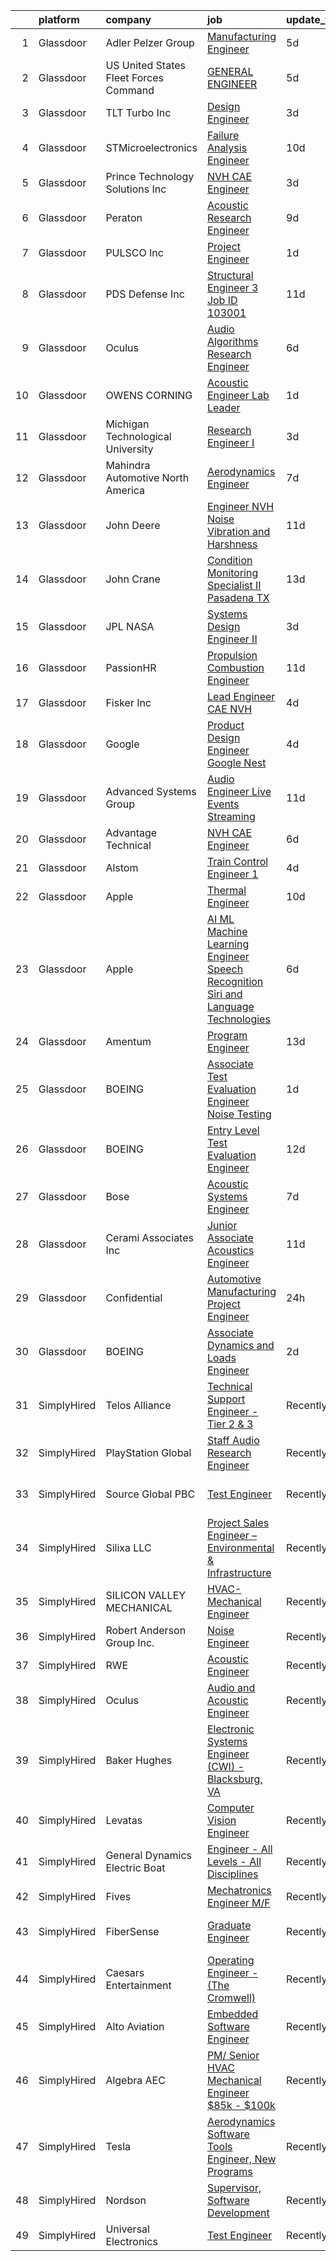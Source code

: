 

|    | platform    | company                               | job                                                                                                                                                                                                                                                                                                                                                                                                                                                                                                                                                                                                                                                                                                                                                                                                                                                                                                                                                                                                                                                                                                                                                                                                                                                                                                                                                                                                                                                                                                                            | update_time   | location              |
|---:|:------------|:--------------------------------------|:-------------------------------------------------------------------------------------------------------------------------------------------------------------------------------------------------------------------------------------------------------------------------------------------------------------------------------------------------------------------------------------------------------------------------------------------------------------------------------------------------------------------------------------------------------------------------------------------------------------------------------------------------------------------------------------------------------------------------------------------------------------------------------------------------------------------------------------------------------------------------------------------------------------------------------------------------------------------------------------------------------------------------------------------------------------------------------------------------------------------------------------------------------------------------------------------------------------------------------------------------------------------------------------------------------------------------------------------------------------------------------------------------------------------------------------------------------------------------------------------------------------------------------|:--------------|:----------------------|
|  1 | Glassdoor   | Adler Pelzer Group                    | [Manufacturing Engineer](https://www.glassdoor.com/partner/jobListing.htm?pos=102&ao=1110586&s=58&guid=0000018118e9c62ea25eca1155d28511&src=GD_JOB_AD&t=SR&vt=w&cs=1_736d4bd0&cb=1653980383117&jobListingId=1007893480628&cpc=870769263AED881C&jrtk=3-0-1g4cejhinq6fr801-1g4cejhj638pd000-8c8691396981b3f6--6NYlbfkN0BpyA4is1FhKZ9A56kJdoALN6bYc9rpJgFIR_sPts5gNrK9CyEXEnl3UpR6wqFm-tclwM79xoSaN06KydSah9DVWiJd9gIabMLOj7IRRIYiQxC2OSCDRfSOXngffVNXD32wAGwhyXJXKNliw8vLovCY6NUT0fuftN_zWgTe7bzJIaocqPXPY-Wq-Xgf8O1-2QGT5JQfBvxlUdI3Gl-Y0e46hxkNK5WaM1icwUGgmSQxkS4Q3pUsxMFXgo52aE37RQIi2Hy19JDIrmoVnMSEw5brCTp00Aj5DgDFXEX17c8vEIHEHqpJxirYUWBq9oZ96HfWoksQIoVFswE4qcpdecL-Rw1cZb4gGP7CtEXPCPfOmC3O8O6_mwcp4ZDvRGvIb9lk9KWxTNUQRCz4IV6dZ2t77YB7BY6nR2bKNV74ZNXs5rnw6-dYu3vAopTiWym5IIqxQ0_nx3OoAN_AB4HaVjqEzO1tShGWLqRFiRwCiO2_qF5TVIGRu4yRbCkKW4Z4ltEijmayPLkFL3-iGNNDGCpcyVa0nh5Eh5O-6szC_FnyuOsSB9NxvK7ubjkeU-HgzcCUAJiQTJwBfACE1DlJUbuLCODuL1cE8wM8XM5Y3y56ashbMnikWdrB8LjlQEb04_pD9_fx1ZUo0SrS1ILRlsBcc9ZvW9LxqD-_jnabCQ27H06dl09N90fbQLY4LLcV0mCjdd9VVzyQ5Aduga2XIcxE6XQbWfxz5bxQZBfGrXL38w%3D%3D)                                                                                                                                                                                                                                                                                                                                                                                                                       | 5d            | Athens, TN            |
|  2 | Glassdoor   | US United States Fleet Forces Command | [GENERAL ENGINEER](https://www.glassdoor.com/partner/jobListing.htm?pos=126&ao=1136043&s=58&guid=0000018118e9c62ea25eca1155d28511&src=GD_JOB_AD&t=SR&vt=w&cs=1_a70b175b&cb=1653980383122&jobListingId=1007893627461&jrtk=3-0-1g4cejhinq6fr801-1g4cejhj638pd000-baf99374b7c6e700-)                                                                                                                                                                                                                                                                                                                                                                                                                                                                                                                                                                                                                                                                                                                                                                                                                                                                                                                                                                                                                                                                                                                                                                                                                                              | 5d            | National, MD          |
|  3 | Glassdoor   | TLT Turbo Inc                         | [Design Engineer](https://www.glassdoor.com/partner/jobListing.htm?pos=105&ao=1110586&s=58&guid=0000018118e9c62ea25eca1155d28511&src=GD_JOB_AD&t=SR&vt=w&ea=1&cs=1_fb6a426c&cb=1653980383118&jobListingId=1007898036424&cpc=40021B6B9FB64F38&jrtk=3-0-1g4cejhinq6fr801-1g4cejhj638pd000-8ef802f9058876bb--6NYlbfkN0DMkohtqlj7VpGiycL9PJ51joRSooVQ8u3vz_SxadXVnBZcKOwqKsHQtiI-ki0vC-4jJKlsASzNCqzWTiZkmCGKksmlBVIj_epR7O3Dqbk2pMxXbCQCrx2nP9S6i7qMeYoDkM9B7Ul1u9joIQ_Q80iVMvQulN9FBi0uC6W97TbyEikO9wDfGvCCXHOWJTZDzfqUIxYAZfL_Jn7_dLx28kBlJeFAq3DunvoHa7dhJp9AqHvlc3RLI8ck23el0U89SDjui84OOb2XicebvDq4BPhdaPiGFgHeNDk4ZB38uK2hj-UjuETib8EdhdAuq5jNTnMtDxn-jjKGR88Vk_wAjkx_7djKEN-MQLq9hgF6nYICViPEWgMgJLbNHiF4uQmN0TKAAmapiJmiO3fpzv0Euy5favX5qq_ENnLzVDjq0UWUhZVgqxbB9o0Fv5sa4WAEbjGcBsjkdJhSSI7x82i7jhWEC4Bju7PLjOe18TXVyvEKZ2GoyKxop9Qg6Y-adQVmSWU%3D)                                                                                                                                                                                                                                                                                                                                                                                                                                                                                                                                                                                                                                                                       | 3d            | Akron, OH             |
|  4 | Glassdoor   | STMicroelectronics                    | [Failure Analysis Engineer](https://www.glassdoor.com/partner/jobListing.htm?pos=123&ao=1136043&s=58&guid=0000018118e9c62ea25eca1155d28511&src=GD_JOB_AD&t=SR&vt=w&cs=1_9f153e1b&cb=1653980383121&jobListingId=1007880391086&jrtk=3-0-1g4cejhinq6fr801-1g4cejhj638pd000-28cc68b00bac9f91-)                                                                                                                                                                                                                                                                                                                                                                                                                                                                                                                                                                                                                                                                                                                                                                                                                                                                                                                                                                                                                                                                                                                                                                                                                                     | 10d           | Coppell, TX           |
|  5 | Glassdoor   | Prince Technology Solutions Inc       | [NVH CAE Engineer](https://www.glassdoor.com/partner/jobListing.htm?pos=120&ao=1136043&s=58&guid=0000018118e9c62ea25eca1155d28511&src=GD_JOB_AD&t=SR&vt=w&ea=1&cs=1_ae5da711&cb=1653980383121&jobListingId=1007897777621&jrtk=3-0-1g4cejhinq6fr801-1g4cejhj638pd000-4d75e9956f640786-)                                                                                                                                                                                                                                                                                                                                                                                                                                                                                                                                                                                                                                                                                                                                                                                                                                                                                                                                                                                                                                                                                                                                                                                                                                         | 3d            | Saginaw, MI           |
|  6 | Glassdoor   | Peraton                               | [Acoustic Research Engineer](https://www.glassdoor.com/partner/jobListing.htm?pos=101&ao=1110586&s=58&guid=0000018118e9c62ea25eca1155d28511&src=GD_JOB_AD&t=SR&vt=w&cs=1_ccd8ceff&cb=1653980383117&jobListingId=1007881751566&cpc=D99DB9A39DE67464&jrtk=3-0-1g4cejhinq6fr801-1g4cejhj638pd000-93640ea085761e70--6NYlbfkN0Cx7R8OmodZU4Ze4hnUhR0Myw3_voyDLMHXumN7ynSuTrXceT3foN28OOGtcbbQ_76zhqZyhYa7pEo0kT6JqjNGp6JbtTZaTLKCZwEZBTZGKWDdcNR5l-5PjngxXsxD8sh-oB1L3-fgx6lyvxyTPj_jdTdz-0hS-KZWQFmb0luZhDDk_Ug42qWgCwhdYMhyqRgUQ-RNtWEVk-BVXrnVGqxkWzHg88VpwO7yh9FabJqgStyf09IKQude6w55ueYhf_amF1G9nQ1i914BY2Gju2BlOcBwW736sR5X0kis-i730Qw0lPcbNLXB-qvS0qCUmNIaSu4qTQcE-C_9FXx9QtfveaOLNJ5lQ2s1x8qir1gMUUiP09LFH87Swo9awdP6fj2niJWp1f-7EQbmA0fP8D8nV-R_EzPxVIqgsbfsRaC_95Y1O8h6riHkG3RnJCZHD_eqhKGDSa7fjAwo3tTz_KqocH9BAV8PijO-byZDPhWjwgb-AvEsdNV5BV8eKgNmqDY_Krv3Y6tgLvfpCpsH9q5TThmqv6FBnTWIA8o0YJFIBBRXPLn0m881m0_qk9NcSQDa9nnvL11eRh066KmtGGs_XHEIOaaZGw7ZBnNMcEDaKR7sqzCvlVQXyB260gS7WEoQ2LTUNfH8820uc-0uwOXgX6XbeKUp3CmKP4cSjGYTS8pJd9TJ_how2ctvzMISq7CdZHNssLB6NZNIBKxRrC-DsNZF9J0tZTWd4Np5WCuce8yhO-YQioUPGg-yoqvg7F9yEnxH_V_nrVPikxPpYXy2MV_yJlW8wKTIRlZeHoO2C0_Tz1sbWL8WE9jriNX_W5bKoMFe61LZj2n3wwQ3Adgdi-eJmBQVs9zX6APfJs91X11dZNUqd1HMueELABJf5A1NlDxrMn7PelYM6Kgv9ncWGAzmfCkNaGdsmK_FJHDDCn7hd6Vh6Grd7uNnjybtuT1-Ojh4rsGOKU5fcSuaLPCDmiyawYdWsObXsSpttfRs7RXTS7ieBgIoNnGk2w7Sb4fUsobEFVymm73-iLoEwR_16vmFBsHZ3kUgUtGbnY4DUxoPexUCkQ_hpdAPv8uLvTmt7kmYqyIMjHDGOqO5o2vrIjFpDEr9GZFCfiEkkCvjt6sI6tE3oixsM8QyX_oLrGk%3D) | 9d            | Bethesda, MD          |
|  7 | Glassdoor   | PULSCO  Inc                           | [Project Engineer](https://www.glassdoor.com/partner/jobListing.htm?pos=130&ao=1136043&s=58&guid=0000018118e9c62ea25eca1155d28511&src=GD_JOB_AD&t=SR&vt=w&cs=1_c2264038&cb=1653980383123&jobListingId=1007901767534&jrtk=3-0-1g4cejhinq6fr801-1g4cejhj638pd000-a63efa399e3d489b-)                                                                                                                                                                                                                                                                                                                                                                                                                                                                                                                                                                                                                                                                                                                                                                                                                                                                                                                                                                                                                                                                                                                                                                                                                                              | 1d            | Santa Ana, CA         |
|  8 | Glassdoor   | PDS Defense  Inc                      | [Structural Engineer 3   Job ID 103001](https://www.glassdoor.com/partner/jobListing.htm?pos=109&ao=1110586&s=58&guid=0000018118e9c62ea25eca1155d28511&src=GD_JOB_AD&t=SR&vt=w&ea=1&cs=1_fedc19a8&cb=1653980383118&jobListingId=1007876476637&cpc=2CAED5C921A5F994&jrtk=3-0-1g4cejhinq6fr801-1g4cejhj638pd000-dfe7a7146bc63faf--6NYlbfkN0BLQ6hkz6GMEPsiDV6dZwFY4wMBUE_AioakCFmtqBrqGrxCtQ4UOaWb1H3TF5yZ3tiZW5Tvu059kSPa7jfxHgy0l_9AUo845jnajcxUGjdwKndvkp6ZKeZOQTeyGsiylAi_2v4dEPRiK7uk1gcYSxavIwmDvlA5gb-AwKkhaOeAxuZxrpzwaMH8T6Zv_8I19iVSjaaWcdL9dqOgvSODsYcPnydQPYI2bBULFkZmrBrJmhsjMYPi6S6nGpkeb4Fu9LZOEfZ6X1D1fxoCVZ-As99vfWYlWZ4CDSuuV0akhXMJp_5T3p8Q9ECjYpiKSOacIncqP287ohfNXOqoJjod3X28x4Y1qp7zKf9fsjYMyVaTPNfR4qYRc_oslfbIFHtOBq4nyD5ttiooeANs7Ifuw84DmR3chKDZkaOCldQi1Mmwc1GefGHjd8KyN6gZF01AzwNcbYhcq3NWLtAJk7NlwXYIZsoaALzIi2qt6L08sbMr-uU6Ct2I6AcuNm70QXKvFAM%3D)                                                                                                                                                                                                                                                                                                                                                                                                                                                                                                                                                                                                                                                 | 11d           | Palmdale, CA          |
|  9 | Glassdoor   | Oculus                                | [Audio Algorithms Research Engineer](https://www.glassdoor.com/partner/jobListing.htm?pos=111&ao=1136043&s=58&guid=0000018118e9c62ea25eca1155d28511&src=GD_JOB_AD&t=SR&vt=w&cs=1_c1473f97&cb=1653980383118&jobListingId=1007889337374&jrtk=3-0-1g4cejhinq6fr801-1g4cejhj638pd000-dadabdd14b418e62-)                                                                                                                                                                                                                                                                                                                                                                                                                                                                                                                                                                                                                                                                                                                                                                                                                                                                                                                                                                                                                                                                                                                                                                                                                            | 6d            | Redmond, WA           |
| 10 | Glassdoor   | OWENS CORNING                         | [Acoustic Engineer Lab Leader](https://www.glassdoor.com/partner/jobListing.htm?pos=104&ao=1110586&s=58&guid=0000018118e9c62ea25eca1155d28511&src=GD_JOB_AD&t=SR&vt=w&cs=1_4bbe7543&cb=1653980383117&jobListingId=1007901618741&cpc=723ADC3DFE402989&jrtk=3-0-1g4cejhinq6fr801-1g4cejhj638pd000-448b3c3d821da424--6NYlbfkN0Bp5aIaQZXrgHrKTgQg-M4C6Pui47HnBeGRS0ETHCRg2P0Jqh_qv3OHpNm1IrxrBut5XuRSrEn-zFpaotWynt7Xjf1o6b2X7L4S_gyj82AnaOvl8_8LpnI7NbdhJmPtYbPoPCLBt6xsBiaKMlbaZnmKCe8KpIcFzalV7mkid0xXS64F_ze-aDHOcWwir_f5SFyh-yrY4zKb686Iy6BZECAViL5d5TY_axkqWoe5csP7xndSO_hCu4TlXUyiN2XuwuOzp7jjZtziFjLWT-jy-1VXUD3BX82oO1vqEzgT-RqQUDt5wVLajovPTZPzM6tTvuSOI72OKcuaEM_GndXDe9LcC627gRRIVGa9t0xABptWrqWB4xJ6V-RX3IZzBF_3ThWcsZsqeW4cI9dyzQn_a8ET4tF5Ri2zsIa9HmAaR2ssLlDTw_ODmCW6)                                                                                                                                                                                                                                                                                                                                                                                                                                                                                                                                                                                                                                                                                                                                             | 1d            | Granville, OH         |
| 11 | Glassdoor   | Michigan Technological University     | [Research Engineer I](https://www.glassdoor.com/partner/jobListing.htm?pos=127&ao=1136043&s=58&guid=0000018118e9c62ea25eca1155d28511&src=GD_JOB_AD&t=SR&vt=w&cs=1_2d01d686&cb=1653980383123&jobListingId=1007898085956&jrtk=3-0-1g4cejhinq6fr801-1g4cejhj638pd000-1bcc47e7f40d27c1-)                                                                                                                                                                                                                                                                                                                                                                                                                                                                                                                                                                                                                                                                                                                                                                                                                                                                                                                                                                                                                                                                                                                                                                                                                                           | 3d            | Houghton, MI          |
| 12 | Glassdoor   | Mahindra Automotive North America     | [Aerodynamics Engineer](https://www.glassdoor.com/partner/jobListing.htm?pos=116&ao=1136043&s=58&guid=0000018118e9c62ea25eca1155d28511&src=GD_JOB_AD&t=SR&vt=w&ea=1&cs=1_b36d8bd3&cb=1653980383121&jobListingId=1007885894821&jrtk=3-0-1g4cejhinq6fr801-1g4cejhj638pd000-43637954247cba81-)                                                                                                                                                                                                                                                                                                                                                                                                                                                                                                                                                                                                                                                                                                                                                                                                                                                                                                                                                                                                                                                                                                                                                                                                                                    | 7d            | Auburn Hills, MI      |
| 13 | Glassdoor   | John Deere                            | [Engineer  NVH  Noise  Vibration  and Harshness ](https://www.glassdoor.com/partner/jobListing.htm?pos=115&ao=1136043&s=58&guid=0000018118e9c62ea25eca1155d28511&src=GD_JOB_AD&t=SR&vt=w&cs=1_495ff6b2&cb=1653980383120&jobListingId=1007877027645&jrtk=3-0-1g4cejhinq6fr801-1g4cejhj638pd000-85e86d21f7d44ad4-)                                                                                                                                                                                                                                                                                                                                                                                                                                                                                                                                                                                                                                                                                                                                                                                                                                                                                                                                                                                                                                                                                                                                                                                                               | 11d           | Dubuque, IA           |
| 14 | Glassdoor   | John Crane                            | [Condition Monitoring Specialist II  Pasadena  TX ](https://www.glassdoor.com/partner/jobListing.htm?pos=122&ao=1136043&s=58&guid=0000018118e9c62ea25eca1155d28511&src=GD_JOB_AD&t=SR&vt=w&cs=1_f81b7b41&cb=1653980383121&jobListingId=1007870268141&jrtk=3-0-1g4cejhinq6fr801-1g4cejhj638pd000-17c4592b58966937-)                                                                                                                                                                                                                                                                                                                                                                                                                                                                                                                                                                                                                                                                                                                                                                                                                                                                                                                                                                                                                                                                                                                                                                                                             | 13d           | Pasadena, TX          |
| 15 | Glassdoor   | JPL NASA                              | [Systems Design Engineer II](https://www.glassdoor.com/partner/jobListing.htm?pos=112&ao=1136043&s=58&guid=0000018118e9c62ea25eca1155d28511&src=GD_JOB_AD&t=SR&vt=w&cs=1_9226a56f&cb=1653980383118&jobListingId=1007899655783&jrtk=3-0-1g4cejhinq6fr801-1g4cejhj638pd000-752759f25d29de90-)                                                                                                                                                                                                                                                                                                                                                                                                                                                                                                                                                                                                                                                                                                                                                                                                                                                                                                                                                                                                                                                                                                                                                                                                                                    | 3d            | Pasadena, CA          |
| 16 | Glassdoor   | PassionHR                             | [Propulsion Combustion Engineer](https://www.glassdoor.com/partner/jobListing.htm?pos=125&ao=1136043&s=58&guid=0000018118e9c62ea25eca1155d28511&src=GD_JOB_AD&t=SR&vt=w&ea=1&cs=1_3fbea3cb&cb=1653980383122&jobListingId=1007877024582&jrtk=3-0-1g4cejhinq6fr801-1g4cejhj638pd000-bf7266c76cc5e42a-)                                                                                                                                                                                                                                                                                                                                                                                                                                                                                                                                                                                                                                                                                                                                                                                                                                                                                                                                                                                                                                                                                                                                                                                                                           | 11d           | Huntsville, AL        |
| 17 | Glassdoor   | Fisker Inc                            | [Lead Engineer  CAE   NVH](https://www.glassdoor.com/partner/jobListing.htm?pos=129&ao=1136043&s=58&guid=0000018118e9c62ea25eca1155d28511&src=GD_JOB_AD&t=SR&vt=w&cs=1_07f96d13&cb=1653980383123&jobListingId=1007895514352&jrtk=3-0-1g4cejhinq6fr801-1g4cejhj638pd000-50bb32b2a7e70a1c-)                                                                                                                                                                                                                                                                                                                                                                                                                                                                                                                                                                                                                                                                                                                                                                                                                                                                                                                                                                                                                                                                                                                                                                                                                                      | 4d            | Manhattan Beach, CA   |
| 18 | Glassdoor   | Google                                | [Product Design Engineer  Google Nest](https://www.glassdoor.com/partner/jobListing.htm?pos=117&ao=1136043&s=58&guid=0000018118e9c62ea25eca1155d28511&src=GD_JOB_AD&t=SR&vt=w&cs=1_7d8a1c94&cb=1653980383121&jobListingId=1007895471740&jrtk=3-0-1g4cejhinq6fr801-1g4cejhj638pd000-9855f15245678281-)                                                                                                                                                                                                                                                                                                                                                                                                                                                                                                                                                                                                                                                                                                                                                                                                                                                                                                                                                                                                                                                                                                                                                                                                                          | 4d            | Mountain View, CA     |
| 19 | Glassdoor   | Advanced Systems Group                | [Audio Engineer   Live Events   Streaming](https://www.glassdoor.com/partner/jobListing.htm?pos=128&ao=1136043&s=58&guid=0000018118e9c62ea25eca1155d28511&src=GD_JOB_AD&t=SR&vt=w&ea=1&cs=1_5658a0ec&cb=1653980383123&jobListingId=1007878133813&jrtk=3-0-1g4cejhinq6fr801-1g4cejhj638pd000-205d80bc1faceb59-)                                                                                                                                                                                                                                                                                                                                                                                                                                                                                                                                                                                                                                                                                                                                                                                                                                                                                                                                                                                                                                                                                                                                                                                                                 | 11d           | Mountain View, CA     |
| 20 | Glassdoor   | Advantage Technical                   | [NVH   CAE Engineer](https://www.glassdoor.com/partner/jobListing.htm?pos=108&ao=1110586&s=58&guid=0000018118e9c62ea25eca1155d28511&src=GD_JOB_AD&t=SR&vt=w&ea=1&cs=1_8cc40601&cb=1653980383118&jobListingId=1007891137054&cpc=56C4EA4A1A191A49&jrtk=3-0-1g4cejhinq6fr801-1g4cejhj638pd000-0b8a9cdf0619ca69--6NYlbfkN0CQRQ3eiV4YWjrRS1ho7HVQ9JO8v6Fb3eU0yDOJbdOiEguntuRlpE4-_N6DYLNj-GrZuEO6FzNRA_H_lfZbWOy3HbMLGfMgpcxaAWJ4QGHTVSj0VtU1wphStCWLaepmOtgLGqGmHGBIbXF7gkCfZHLHRIXsIRQLAtacNLAM5MBhTI_vygF5fRke5pFA7FWTzIFArlxaupQtiZzhJcBUxCb1XLspyM4AgCsY9AZ2Uy4QSmQN4gzWNR6I1fZ3fF9aC4dpAix_vp9X2sb9KoK5HxukM5f7iZYFiNRTXIlnEHHoQ2aDYYBFBiEqV-10niHUGfBybeofj_0useuq0XBXnfDdFHLh5K_LnU33ELOM_SFLXI36QvHwjW83smAvbrh_HnslYFYc2hgsKrzG20C_mgBqF775658a7WWBCduRaWxJEuK2DdPX10sTfeLumM3B8CcIwKAYRx3TszAJKXoY_JD6hHNYdLwQ8F5ne9CAgQCPQXLQNjpbXzXACUI86xBVxbdeUA1DOwD_YHuQZ8hPr6e0t3mxYb2mjJghFZ69OMRHNjqa3WOqWhlA)                                                                                                                                                                                                                                                                                                                                                                                                                                                                                                                                                                                                                  | 6d            | Saginaw, MI           |
| 21 | Glassdoor   | Alstom                                | [Train Control Engineer 1](https://www.glassdoor.com/partner/jobListing.htm?pos=114&ao=1136043&s=58&guid=0000018118e9c62ea25eca1155d28511&src=GD_JOB_AD&t=SR&vt=w&cs=1_4c7f6030&cb=1653980383119&jobListingId=1007894087779&jrtk=3-0-1g4cejhinq6fr801-1g4cejhj638pd000-7724dbde0d9dfd9d-)                                                                                                                                                                                                                                                                                                                                                                                                                                                                                                                                                                                                                                                                                                                                                                                                                                                                                                                                                                                                                                                                                                                                                                                                                                      | 4d            | Hornell, NY           |
| 22 | Glassdoor   | Apple                                 | [Thermal Engineer](https://www.glassdoor.com/partner/jobListing.htm?pos=124&ao=1136043&s=58&guid=0000018118e9c62ea25eca1155d28511&src=GD_JOB_AD&t=SR&vt=w&cs=1_fffd4915&cb=1653980383122&jobListingId=1007878797114&jrtk=3-0-1g4cejhinq6fr801-1g4cejhj638pd000-069b1ef0229a4d52-)                                                                                                                                                                                                                                                                                                                                                                                                                                                                                                                                                                                                                                                                                                                                                                                                                                                                                                                                                                                                                                                                                                                                                                                                                                              | 10d           | Cupertino, CA         |
| 23 | Glassdoor   | Apple                                 | [AI ML   Machine Learning Engineer  Speech Recognition   Siri and Language Technologies](https://www.glassdoor.com/partner/jobListing.htm?pos=107&ao=1110586&s=58&guid=0000018118e9c62ea25eca1155d28511&src=GD_JOB_AD&t=SR&vt=w&cs=1_32ef6308&cb=1653980383118&jobListingId=1007889732336&cpc=217C45A42544DB93&jrtk=3-0-1g4cejhinq6fr801-1g4cejhj638pd000-b9f29a1b8e917c78--6NYlbfkN0BvKrLyj5gPmtZO9T8euul8TCxuuKNOtzRJOomxnwSEodTz2Bc-sPZlY6rkrWIv2fPikMBgEep3N_jBzFge5pjkNV8BOnz3XS4TzYxYKRX70iRpsmCWqjSAcKQ0H0SWjB_-k3hvKmGksiw5CbCu9vqDGdE11YqFLHcWni7224II13jw2uLjkK2ra1EFG6kGdHzkVz9PTmG2KdnOxj9cGhV2VKBEJN_ciNYJKlPhAZgSn-ibE8uybqAnD6slKkrviI-TcW6sFJfDDo2psJ7ZsXNS7Jsk-iiLB119lNZsqpg7OL-hL93aR2cytkuKt5IELn4nzxiedu2QArjZMiHfJn4q1V9EMzVzp_bxIUfAmCnzS8pHEAWG2_aN3PZRzJT0Hg3oMKQR078P8pb2GqUVTVNXZmug6alaFnutiHM4Waenybz0oc_9V69WsFiWTWKvheXkrGkyb7swbVsOZCEmSsCmRHjMTpBlAZgXoWO_ldwVf_0Wlo_-QD7QBAdJBJV5j6yUouZAkI_8jJaF4LIwAX2XinJ61twrRO2kSZXnknX4t_-cDrEntRXMvVgBrGmXuEz4x-aOTdQ3g04ofhZzbiVOEplBsLFUXHKruwi22WQRp8am5dXYcvDHDcKnoWqm8HDbVo12CQuYLcqoZQD--S9y2lCSxhy7-wrgnq8yzXtBHTJFHgvRFFG-n7PGcg5fVF6DQyD5ATQR9FHU4JYc58CpCL0sS_3k0e6odRf39SezY4YfoCTRHvnqoFsOdaWieTlI5oNIqQvSkmlhfzsKM2WPbd7oo4zpxHTlu5KUhaeWXnzRbXdvJ64hSYoqjQlQptbXG6FH0Et_FDcm1StmI6Z1xNHX1sqQjz43CLYA01SFLvehGj1vxOiMwG0u62HgoUGCSVyGokp1WcUyW5D0LRcS7lpQz6B-5eE-bFW-nQyQ9zAgQrYw0-ePOu2RWOoxgga4-TNTnNcBEW06YeBE_k_XIZofUWjpeE_3_TjRJDj5R8WtJaEELMtU)                                                                                   | 6d            | Cambridge, MA         |
| 24 | Glassdoor   | Amentum                               | [Program Engineer](https://www.glassdoor.com/partner/jobListing.htm?pos=119&ao=1136043&s=58&guid=0000018118e9c62ea25eca1155d28511&src=GD_JOB_AD&t=SR&vt=w&cs=1_f3163179&cb=1653980383121&jobListingId=1007870576336&jrtk=3-0-1g4cejhinq6fr801-1g4cejhj638pd000-7f036ec0a8c6f9b4-)                                                                                                                                                                                                                                                                                                                                                                                                                                                                                                                                                                                                                                                                                                                                                                                                                                                                                                                                                                                                                                                                                                                                                                                                                                              | 13d           | West Palm Beach, FL   |
| 25 | Glassdoor   | BOEING                                | [Associate Test   Evaluation Engineer   Noise Testing](https://www.glassdoor.com/partner/jobListing.htm?pos=106&ao=1110586&s=58&guid=0000018118e9c62ea25eca1155d28511&src=GD_JOB_AD&t=SR&vt=w&cs=1_d3cc3221&cb=1653980383117&jobListingId=1007901613871&cpc=0FE1F5EA2BC84A01&jrtk=3-0-1g4cejhinq6fr801-1g4cejhj638pd000-8e9a7559510dce16--6NYlbfkN0BddK4H-tsabPiX3BvkwhvbvP4OkLNzlRX6egXJy9Hb11ERhvpR4KXHOGIJSt-F4Em_qpI1z9IUByyYXGK5UiM6Yze8ulcc--i6qhFYKTNZsg4twTppLUDMSq4uPxfaBWtnqQdA8u2DGvj--GOSgUA_09qG05VJJk_9hhUjyCabBZj88gBr6zOETlpkfBSVeYoQkhutKayFoGVVAP7QkAQjLU_b8eMI5_bY79xhMKbTqIzD-hChejL5iTbPWIrrYeCzeRlZFFj0YSTvkmwMUVYdos90me6pTLteOdX8UQwbE1PoREVR7ajn0vBjrjth2rR6Uj3Ysun1EfFoC8B4pV5wwwlp6cw-5u12TxKVEUB6ZeTJZor7LZevJUo0ypEM1hDOoc1ocFqXy_6cb9Q1nQSLcc8axm_DWyK9ib77PFpRpfzjnNTQ4wIv)                                                                                                                                                                                                                                                                                                                                                                                                                                                                                                                                                                                                                                                                                                                     | 1d            | Tukwila, WA           |
| 26 | Glassdoor   | BOEING                                | [Entry Level Test   Evaluation Engineer](https://www.glassdoor.com/partner/jobListing.htm?pos=113&ao=1136043&s=58&guid=0000018118e9c62ea25eca1155d28511&src=GD_JOB_AD&t=SR&vt=w&cs=1_648f13b3&cb=1653980383118&jobListingId=1007871641922&jrtk=3-0-1g4cejhinq6fr801-1g4cejhj638pd000-0f54fae08994e282-)                                                                                                                                                                                                                                                                                                                                                                                                                                                                                                                                                                                                                                                                                                                                                                                                                                                                                                                                                                                                                                                                                                                                                                                                                        | 12d           | Tukwila, WA           |
| 27 | Glassdoor   | Bose                                  | [Acoustic Systems Engineer](https://www.glassdoor.com/partner/jobListing.htm?pos=110&ao=1136043&s=58&guid=0000018118e9c62ea25eca1155d28511&src=GD_JOB_AD&t=SR&vt=w&cs=1_e01a5657&cb=1653980383118&jobListingId=1007886379100&jrtk=3-0-1g4cejhinq6fr801-1g4cejhj638pd000-7857d6440af11784-)                                                                                                                                                                                                                                                                                                                                                                                                                                                                                                                                                                                                                                                                                                                                                                                                                                                                                                                                                                                                                                                                                                                                                                                                                                     | 7d            | Bloomfield Hills, MI  |
| 28 | Glassdoor   | Cerami   Associates Inc               | [Junior Associate  Acoustics Engineer](https://www.glassdoor.com/partner/jobListing.htm?pos=118&ao=1136043&s=58&guid=0000018118e9c62ea25eca1155d28511&src=GD_JOB_AD&t=SR&vt=w&ea=1&cs=1_0d5d5d15&cb=1653980383121&jobListingId=1007877047479&jrtk=3-0-1g4cejhinq6fr801-1g4cejhj638pd000-6df748f0b11b04b7-)                                                                                                                                                                                                                                                                                                                                                                                                                                                                                                                                                                                                                                                                                                                                                                                                                                                                                                                                                                                                                                                                                                                                                                                                                     | 11d           | New York, NY          |
| 29 | Glassdoor   | Confidential                          | [Automotive Manufacturing   Project Engineer](https://www.glassdoor.com/partner/jobListing.htm?pos=103&ao=1110586&s=58&guid=0000018118e9c62ea25eca1155d28511&src=GD_JOB_AD&t=SR&vt=w&ea=1&cs=1_1cb30f66&cb=1653980383117&jobListingId=1007903882595&cpc=AE484BB564079092&jrtk=3-0-1g4cejhinq6fr801-1g4cejhj638pd000-2b78a38b68a84e6b--6NYlbfkN0C4qB7xLoDUSiE3s_WyTyKRiKAXFxmLj1Wrow-UJXKM07GC0R1Wz9IWXAjmJEwLP6Z7nTb6KVvMIcm-9PG9G54S1DqEICVe4Mmy-z4ZQ0t1bWx2hAE1w896CPM21kAhEd000X841DLUyyEFKLm87l5hED_Cg4v7d-1yiuSP9zatoGwrBP9v4KM6CCz44-JihIesXQV3vs50nFTaRhUmaE9APhwv3jnTWgDimXFsuCL8LmuruUAILoUObwflw1uNwslvkBA6Ys_WlGTu2rw_lZD2ctQI6H8iOjvvBzicV30DQTBIGDGuIawvTk1OxgVSo3As4s8qdK3B8E3iJHSmi1aq0OgB1plPp5c1lPhw04XuqziGmxr7i-e3wJgN7XMGNPByVXk7Mpwps3zYxxQoOaSwAjaSPMvw0QKw-YIE8QHgm2ZpUjq0q_OQ5ZkJu1A_u-T4jylBJnIKobrsV92yrhqSiSv-lHcLtw3UYUCQnRtm0vPace-Wu_PapY74a4ujxi4PjPhPuUyQBw%3D%3D)                                                                                                                                                                                                                                                                                                                                                                                                                                                                                                                                                                                                                             | 24h           | Piqua, OH             |
| 30 | Glassdoor   | BOEING                                | [Associate Dynamics and Loads Engineer](https://www.glassdoor.com/partner/jobListing.htm?pos=121&ao=1136043&s=58&guid=0000018118e9c62ea25eca1155d28511&src=GD_JOB_AD&t=SR&vt=w&cs=1_fd3ac1dd&cb=1653980383121&jobListingId=1007899787183&jrtk=3-0-1g4cejhinq6fr801-1g4cejhj638pd000-b8adbe6a3324f2a5-)                                                                                                                                                                                                                                                                                                                                                                                                                                                                                                                                                                                                                                                                                                                                                                                                                                                                                                                                                                                                                                                                                                                                                                                                                         | 2d            | Saint Charles, MO     |
| 31 | SimplyHired | Telos Alliance                        | [Technical Support Engineer - Tier 2 & 3](https://www.simplyhired.com/job/VwgigMcH9-dW5YtHBIGoYyZzYvAvj83O5qK88zpj1oU594xP5imLpg?q=acoustic+engineer)                                                                                                                                                                                                                                                                                                                                                                                                                                                                                                                                                                                                                                                                                                                                                                                                                                                                                                                                                                                                                                                                                                                                                                                                                                                                                                                                                                          | Recently      | Remote                |
| 32 | SimplyHired | PlayStation Global                    | [Staff Audio Research Engineer](https://www.simplyhired.com/job/qQ8T1mIxtLhjNN_TQ-aRymHZiA_H8mJPSksUKYS-_k07XmZqyrsXeA?q=acoustic+engineer)                                                                                                                                                                                                                                                                                                                                                                                                                                                                                                                                                                                                                                                                                                                                                                                                                                                                                                                                                                                                                                                                                                                                                                                                                                                                                                                                                                                    | Recently      | San Mateo, CA         |
| 33 | SimplyHired | Source Global PBC                     | [Test Engineer](https://www.simplyhired.com/job/5QOilPpt2OM4pG70iUl3dHWpmGYHjtsdVMYezQyUsKB_aCynApHYUw?q=acoustic+engineer)                                                                                                                                                                                                                                                                                                                                                                                                                                                                                                                                                                                                                                                                                                                                                                                                                                                                                                                                                                                                                                                                                                                                                                                                                                                                                                                                                                                                    | Recently      | Tempe, AZ +1 location |
| 34 | SimplyHired | Silixa LLC                            | [Project Sales Engineer – Environmental & Infrastructure](https://www.simplyhired.com/job/yF7uboKETgPMXxM8cbnXt103rMUGuf9MRGYme8F_b0fLX6chEp49NA?q=acoustic+engineer)                                                                                                                                                                                                                                                                                                                                                                                                                                                                                                                                                                                                                                                                                                                                                                                                                                                                                                                                                                                                                                                                                                                                                                                                                                                                                                                                                          | Recently      | Missoula, MT          |
| 35 | SimplyHired | SILICON VALLEY MECHANICAL             | [HVAC- Mechanical Engineer](https://www.simplyhired.com/job/H19TLKifojE8xdr4cP2U23pMQuw-4-PtwgBzwQEk0RX5uor7WXBAdA?q=acoustic+engineer)                                                                                                                                                                                                                                                                                                                                                                                                                                                                                                                                                                                                                                                                                                                                                                                                                                                                                                                                                                                                                                                                                                                                                                                                                                                                                                                                                                                        | Recently      | San Jose, CA          |
| 36 | SimplyHired | Robert Anderson Group Inc.            | [Noise Engineer](https://www.simplyhired.com/job/cDVfwJH-JU5-yM38TBygwEaBW1plWiJydPdEDcaX2TDlAzDntcbhNQ?q=acoustic+engineer)                                                                                                                                                                                                                                                                                                                                                                                                                                                                                                                                                                                                                                                                                                                                                                                                                                                                                                                                                                                                                                                                                                                                                                                                                                                                                                                                                                                                   | Recently      | Detroit, MI           |
| 37 | SimplyHired | RWE                                   | [Acoustic Engineer](https://www.simplyhired.com/job/4D63mtBB7SWuAFxiBsGNOz9NUklFa_tKof_tkGCLh70qDDJG6uepQw?q=acoustic+engineer)                                                                                                                                                                                                                                                                                                                                                                                                                                                                                                                                                                                                                                                                                                                                                                                                                                                                                                                                                                                                                                                                                                                                                                                                                                                                                                                                                                                                | Recently      | United States         |
| 38 | SimplyHired | Oculus                                | [Audio and Acoustic Engineer](https://www.simplyhired.com/job/UJoG-TUqn5_pAreZRAEtyqeSB6eR2YZD65dUaa1EoBzMvajWfKvkbg?q=acoustic+engineer)                                                                                                                                                                                                                                                                                                                                                                                                                                                                                                                                                                                                                                                                                                                                                                                                                                                                                                                                                                                                                                                                                                                                                                                                                                                                                                                                                                                      | Recently      | Remote +2 locations   |
| 39 | SimplyHired | Baker Hughes                          | [Electronic Systems Engineer (CWI) - Blacksburg, VA](https://www.simplyhired.com/job/kjlSJRdhaAT93fGJ6aawQRqP1CTLRLPTsF1jQ0t6dqwvyS3MezMNIQ?q=acoustic+engineer)                                                                                                                                                                                                                                                                                                                                                                                                                                                                                                                                                                                                                                                                                                                                                                                                                                                                                                                                                                                                                                                                                                                                                                                                                                                                                                                                                               | Recently      | Blacksburg, VA        |
| 40 | SimplyHired | Levatas                               | [Computer Vision Engineer](https://www.simplyhired.com/job/2FtFv_b2v7zK9ZkefVe_e5CMEXzNZFXIuaBIifvJwF0GMoNkhZ42Ng?q=acoustic+engineer)                                                                                                                                                                                                                                                                                                                                                                                                                                                                                                                                                                                                                                                                                                                                                                                                                                                                                                                                                                                                                                                                                                                                                                                                                                                                                                                                                                                         | Recently      | Remote                |
| 41 | SimplyHired | General Dynamics Electric Boat        | [Engineer - All Levels - All Disciplines](https://www.simplyhired.com/job/APbqRAEOXzHilr_89s-Ng1Z3E2kpl5AIrEJ-naMoSvkIW_4Ohc0oVg?q=acoustic+engineer)                                                                                                                                                                                                                                                                                                                                                                                                                                                                                                                                                                                                                                                                                                                                                                                                                                                                                                                                                                                                                                                                                                                                                                                                                                                                                                                                                                          | Recently      | Groton, CT            |
| 42 | SimplyHired | Fives                                 | [Mechatronics Engineer M/F](https://www.simplyhired.com/job/OHGQYgm0TxDz9EGRtGE8YC2RU35ujQk_U0Qv3-KHblnhSO5HSefF8w?q=acoustic+engineer)                                                                                                                                                                                                                                                                                                                                                                                                                                                                                                                                                                                                                                                                                                                                                                                                                                                                                                                                                                                                                                                                                                                                                                                                                                                                                                                                                                                        | Recently      | Hebron, KY            |
| 43 | SimplyHired | FiberSense                            | [Graduate Engineer](https://www.simplyhired.com/job/-2Xn3I0zeJsly8Jx3MqXjUBsfKswzUcQkIwaZjJ0y1wyM4X7iWtnCg?q=acoustic+engineer)                                                                                                                                                                                                                                                                                                                                                                                                                                                                                                                                                                                                                                                                                                                                                                                                                                                                                                                                                                                                                                                                                                                                                                                                                                                                                                                                                                                                | Recently      | San Francisco, CA     |
| 44 | SimplyHired | Caesars Entertainment                 | [Operating Engineer - (The Cromwell)](https://www.simplyhired.com/job/JVGM4SUp5TtoB6-UokE09JjZci8XkfoPqL-9T53dowjpNmksRNzZyg?q=acoustic+engineer)                                                                                                                                                                                                                                                                                                                                                                                                                                                                                                                                                                                                                                                                                                                                                                                                                                                                                                                                                                                                                                                                                                                                                                                                                                                                                                                                                                              | Recently      | Las Vegas, NV         |
| 45 | SimplyHired | Alto Aviation                         | [Embedded Software Engineer](https://www.simplyhired.com/job/tX5VOCqcbd2IzJJyXCekGXG27bc4qvtB3gnIHI7fHBbQyaIIDUdtpA?q=acoustic+engineer)                                                                                                                                                                                                                                                                                                                                                                                                                                                                                                                                                                                                                                                                                                                                                                                                                                                                                                                                                                                                                                                                                                                                                                                                                                                                                                                                                                                       | Recently      | Jupiter, FL           |
| 46 | SimplyHired | Algebra AEC                           | [PM/ Senior HVAC Mechanical Engineer $85k - $100k](https://www.simplyhired.com/job/2C4N_nYe_hSl29TVhlc9GnvR5gRy3kdRG2FUoKsgTqKekN8SiCSWzg?q=acoustic+engineer)                                                                                                                                                                                                                                                                                                                                                                                                                                                                                                                                                                                                                                                                                                                                                                                                                                                                                                                                                                                                                                                                                                                                                                                                                                                                                                                                                                 | Recently      | Cleveland, OH         |
| 47 | SimplyHired | Tesla                                 | [Aerodynamics Software Tools Engineer, New Programs](https://www.simplyhired.com/job/zO8gcthxFQqgNmwD9bdYUrhRy13Ovr3XTHhU0ibGJoZo7L7tcfLxOw?q=acoustic+engineer)                                                                                                                                                                                                                                                                                                                                                                                                                                                                                                                                                                                                                                                                                                                                                                                                                                                                                                                                                                                                                                                                                                                                                                                                                                                                                                                                                               | Recently      | Hawthorne, CA         |
| 48 | SimplyHired | Nordson                               | [Supervisor, Software Development](https://www.simplyhired.com/job/iQzzo1syGvp_LK8EJJqfW1QgjC_kO-c6mh7ke3kUDToUb4_3_pNFMw?q=acoustic+engineer)                                                                                                                                                                                                                                                                                                                                                                                                                                                                                                                                                                                                                                                                                                                                                                                                                                                                                                                                                                                                                                                                                                                                                                                                                                                                                                                                                                                 | Recently      | Carlsbad, CA          |
| 49 | SimplyHired | Universal Electronics                 | [Test Engineer](https://www.simplyhired.com/job/hLB7e0eCSMNsBKwOZ-mldxbnIIGiaCadZcNe71TNRkNV7snymNUyUg?q=acoustic+engineer)                                                                                                                                                                                                                                                                                                                                                                                                                                                                                                                                                                                                                                                                                                                                                                                                                                                                                                                                                                                                                                                                                                                                                                                                                                                                                                                                                                                                    | Recently      | Scottsdale, AZ        |